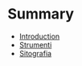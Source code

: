 # Summary

* [Introduction](README.md)
* [Strumenti](/docs/strumenti.md)
* [Sitografia](/docs/sitografia.md)
